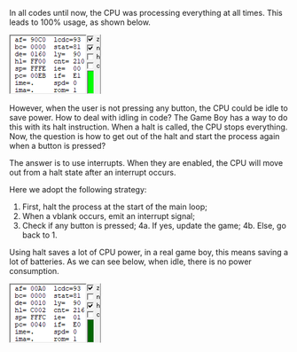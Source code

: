 In all codes until now, the CPU was processing everything at all times. This leads to 100% usage, as shown below.

![No Interrupt](no_interrupt.png)

However, when the user is not pressing any button, the CPU could be idle to save power. How to deal with idling in code?
The Game Boy has a way to do this with its halt instruction. When a halt is called, the CPU stops everything. Now, the question is how to get out of the halt and start the process again when a button is pressed?

The answer is to use interrupts. When they are enabled, the CPU will move out from a halt state after an interrupt occurs.

Here we adopt the following strategy:
1. First, halt the process at the start of the main loop;
2. When a vblank occurs, emit an interrupt signal;
3. Check if any button is pressed;
4a. If yes, update the game;
4b. Else, go back to 1.

Using halt saves a lot of CPU power, in a real game boy, this means saving a lot of batteries.
As we can see below, when idle, there is no power consumption.

![Interrupts](interrupt.png)
